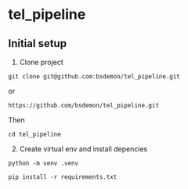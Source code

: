 # tel_pipeline

## Initial setup

1. Clone project
```
git clone git@github.com:bsdemon/tel_pipeline.git
```
or
```
https://github.com/bsdemon/tel_pipeline.git
```
Then
```
cd tel_pipeline
```

2. Create virtual env and install depencies

```
python -m venv .venv

pip install -r requirements.txt
```

